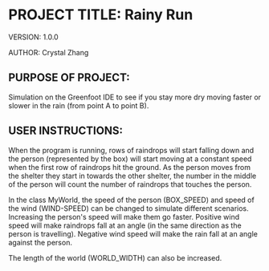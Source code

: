 # PROJECT TITLE: Rainy Run
VERSION: 1.0.0

AUTHOR: Crystal Zhang

## PURPOSE OF PROJECT: 
Simulation on the Greenfoot IDE to see if you stay more dry moving faster or slower in the rain (from point A to point B). 

## USER INSTRUCTIONS:
When the program is running, rows of raindrops will start falling down and the person (represented by the box) will start moving at a constant speed when the first row of raindrops hit the ground. As the person moves from the shelter they start in towards the other shelter, the number in the middle of the person will count the number of raindrops that touches the person.

In the class MyWorld, the speed of the person (BOX_SPEED) and speed of the wind (WIND-SPEED) can be changed to simulate different scenarios. Increasing the person's speed will make them go faster. Positive wind speed will make raindrops fall at an angle (in the same direction as the person is travelling). Negative wind speed will make the rain fall at an angle against the person.

The length of the world (WORLD_WIDTH) can also be increased.
	